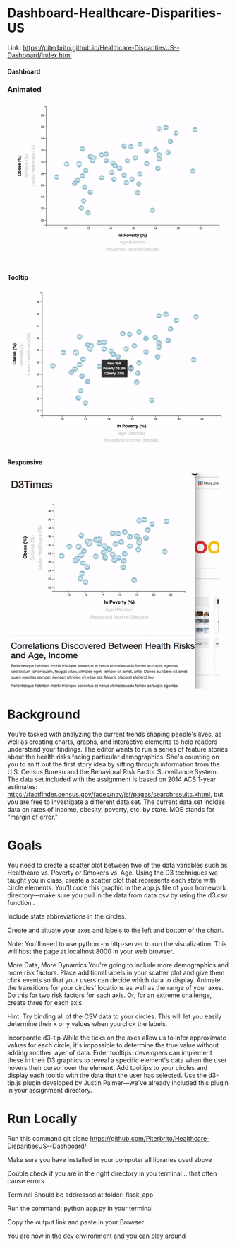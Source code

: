 # Dashboard-Healthcare-Disparities-US

Link: https://piterbrito.github.io/Healthcare-DisparitiesUS--Dashboard/index.html


#### Dashboard

### Animated

![x](assets/images/animated.gif)


#### Tooltip

![x](assets/images/tooltip.gif)



#### Responsive

![x](assets/images/responsive.gif)


# Background

 You're tasked with analyzing the current trends shaping people's lives, as well as creating charts, graphs, and interactive elements to help readers understand your findings.
The editor wants to run a series of feature stories about the health risks facing particular demographics. She's counting on you to sniff out the first story idea by sifting through information from the U.S. Census Bureau and the Behavioral Risk Factor Surveillance System.
The data set included with the assignment is based on 2014 ACS 1-year estimates: https://factfinder.census.gov/faces/nav/jsf/pages/searchresults.xhtml, but you are free to investigate a different data set. The current data set incldes data on rates of income, obesity, poverty, etc. by state. MOE stands for "margin of error."

# Goals

You need to create a scatter plot between two of the data variables such as Healthcare vs. Poverty or Smokers vs. Age.
Using the D3 techniques we taught you in class, create a scatter plot that represents each state with circle elements. You'll code this graphic in the app.js file of your homework directory—make sure you pull in the data from data.csv by using the d3.csv function..


Include state abbreviations in the circles.


Create and situate your axes and labels to the left and bottom of the chart.


Note: You'll need to use python -m http-server to run the visualization. This will host the page at localhost:8000 in your web browser.

More Data, More Dynamics
You're going to include more demographics and more risk factors. Place additional labels in your scatter plot and give them click events so that your users can decide which data to display. Animate the transitions for your circles' locations as well as the range of your axes. Do this for two risk factors for each axis. Or, for an extreme challenge, create three for each axis.

Hint: Try binding all of the CSV data to your circles. This will let you easily determine their x or y values when you click the labels.


Incorporate d3-tip
While the ticks on the axes allow us to infer approximate values for each circle, it's impossible to determine the true value without adding another layer of data. Enter tooltips: developers can implement these in their D3 graphics to reveal a specific element's data when the user hovers their cursor over the element. Add tooltips to your circles and display each tooltip with the data that the user has selected. Use the d3-tip.js plugin developed by Justin Palmer—we've already included this plugin in your assignment directory.


# Run Locally

Run this command git clone https://github.com/Piterbrito/Healthcare-DisparitiesUS--Dashboard/

Make sure you have installed in your computer all libraries used above

Double check if you are in the right directory in you terminal ...that often cause errors

Terminal Should be addressed at folder: flask_app

Run the command: python app.py in your terminal

Copy the output link and paste in your Browser

You are now in the dev environment and you can play around
